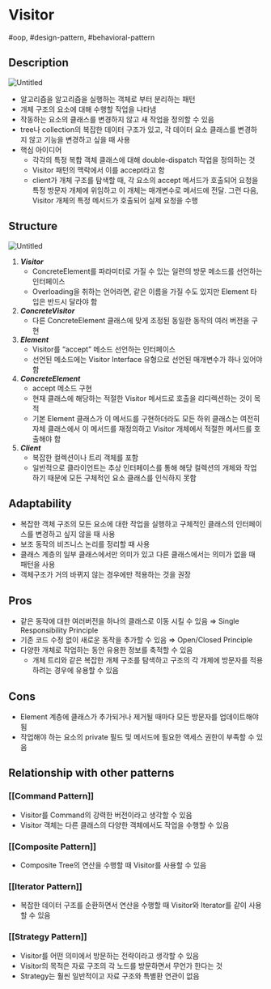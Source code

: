 # Visitor

#oop, #design-pattern, #behavioral-pattern

## Description

![Untitled](Untitled%2058.png)

- 알고리즘을 알고리즘을 실행하는 객체로 부터 분리하는 패턴
- 개체 구조의 요소에 대해 수행할 작업을 나타냄
- 작동하는 요소의 클래스를 변경하지 않고 새 작업을 정의할 수 있음
- tree나 collection의 복잡한 데이터 구조가 있고, 각 데이터 요소 클래스를 변경하지 않고 기능을 변경하고 싶을 때 사용
- 핵심 아이디어
  - 각각의 특정 복합 객체 클래스에 대해 double-dispatch 작업을 정의하는 것
  - Visitor 패턴의 맥락에서 이를 accept라고 함
  - client가 개체 구조를 탐색할 때, 각 요소의 accept 메서드가 호출되어 요청을 특정 방문자 개체에 위임하고 이 개체는 매개변수로 메서드에 전달. 그런 다음, Visitor 개체의 특정 메서드가 호출되어 실제 요청을 수행

## Structure

![Untitled](Untitled%2059.png)

1. ***Visitor***
    - ConcreteElement를 파라미터로 가질 수 있는 일련의 방문 메소드를 선언하는 인터페이스
    - Overloading을 취하는 언어라면,  같은 이름을 가질 수도 있지만 Element 타입은 반드시 달라야 함
2. ***ConcreteVisitor***
    - 다른 ConcreteElement 클래스에 맞게 조정된 동일한 동작의 여러 버전을 구현
3. ***Element***
    - Visitor를 “accept” 메소드 선언하는 인터페이스
    - 선언된 메소드에는 Visitor Interface 유형으로 선언된 매개변수가 하나 있어야 함
4. ***ConcreteElement***
    - accept 메소드 구현
    - 현재 클래스에 해당하는 적절한 Visitor 메서드로 호출을 리디렉션하는 것이 목적
    - 기본 Element 클래스가 이 메서드를 구현하더라도 모든 하위 클래스는 여전히 자체 클래스에서 이 메서드를 재정의하고 Visitor 개체에서 적절한 메서드를 호출해야 함
5. ***Client***
    - 복잡한 컬렉션이나 트리 객체를 포함
    - 일반적으로 클라이언트는 추상 인터페이스를 통해 해당 컬렉션의 개체와 작업하기 때문에 모든 구체적인 요소 클래스를 인식하지 못함

## Adaptability

- 복잡한 객체 구조의 모든 요소에 대한 작업을 실행하고 구체적인 클래스의 인터페이스를 변경하고 싶지 않을 때 사용
- 보조 동작의 비즈니스 논리를 정리할 때 사용
- 클래스 계층의 일부 클래스에서만 의미가 있고 다른 클래스에서는 의미가 없을 때 패턴을 사용
- 객체구조가 거의 바뀌지 않는 경우에만 적용하는 것을 권장

## Pros

- 같은 동작에 대한 여러버전을 하나의 클래스로 이동 시킬 수 있음 ⇒ Single Responsibility Principle
- 기존 코드 수정 없이 새로운 동작을 추가할 수 있음 ⇒ Open/Closed Principle
- 다양한 개체로 작업하는 동안 유용한 정보를 축적할 수 있음
  - 개체 트리와 같은 복잡한 개체 구조를 탐색하고 구조의 각 개체에 방문자를 적용하려는 경우에 유용할 수 있음

## Cons

- Element 계층에 클래스가 추가되거나 제거될 때마다 모든 방문자를 업데이트해야 됨
- 작업해야 하는 요소의 private 필드 및 메서드에 필요한 액세스 권한이 부족할 수 있음

## Relationship with other patterns

### [[Command Pattern]]

- Visitor를 Command의 강력한 버전이라고 생각할 수 있음
- Visitor 객체는 다른 클래스의 다양한 객체에서도 작업을 수행할 수 있음

### [[Composite Pattern]]

- Composite Tree의 연산을 수행할 때 Visitor를 사용할 수 있음

### [[Iterator Pattern]]

- 복잡한 데이터 구조를 순환하면서 연산을 수행할 때 Visitor와 Iterator를 같이 사용할 수 있음

### [[Strategy Pattern]]

- Visitor를 어떤 의미에서 방문하는 전략이라고 생각할 수 있음
- Visitor의 목적은 자료 구조의 각 노드를 방문하면서 무언가 한다는 것
- Strategy는 훨씬 일반적이고 자료 구조와 특별환 연관이 없음

